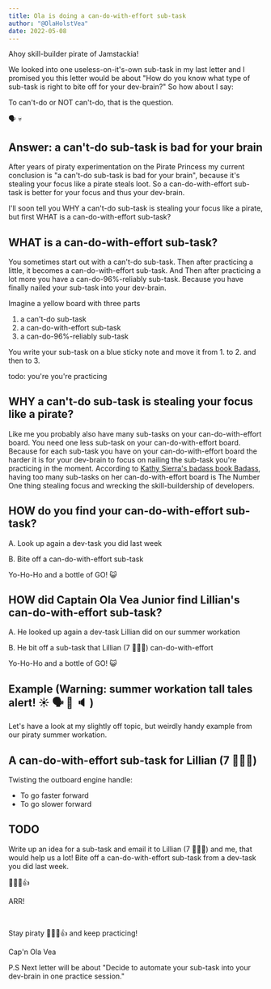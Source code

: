 ```yaml
---
title: Ola is doing a can-do-with-effort sub-task
author: "@OlaHolstVea"
date: 2022-05-08
---
```


Ahoy skill-builder pirate of Jamstackia!

We looked into one useless-on-it's-own sub-task in my last letter and I promised you this letter would be about "How do you know what type of sub-task is right to bite off for your dev-brain?" So how about I say:

To can't-do or NOT can't-do, that is the question.

🗣️ 💀

## Answer: a can't-do sub-task is bad for your brain

After years of piraty experimentation on the Pirate Princess my current conclusion is "a can't-do sub-task is bad for your brain", because it's stealing your focus like a pirate steals loot. So a can-do-with-effort sub-task is better for your focus and thus your dev-brain.

I'll soon tell you WHY a can't-do sub-task is stealing your focus like a pirate, but first WHAT is a can-do-with-effort sub-task?

## WHAT is a can-do-with-effort sub-task?

You sometimes start out with a can't-do sub-task. Then after practicing a little, it becomes a can-do-with-effort sub-task. And Then after practicing a lot more you have a can-do-96%-reliably sub-task. Because you have finally nailed your sub-task into your dev-brain.

Imagine a yellow board with three parts

1. a can't-do sub-task
2. a can-do-with-effort sub-task
3. a can-do-96%-reliably sub-task

<!-- ![sub-task-board](./sub-task-board.png) -->

You write your sub-task on a blue sticky note and move it from 1. to 2. and then to 3.

todo: you're
you're practicing

## WHY a can't-do sub-task is stealing your focus like a pirate?

Like me you probably also have many sub-tasks on your can-do-with-effort board. You need one less sub-task on your can-do-with-effort board. Because for each sub-task you have on your can-do-with-effort board the harder it is for your dev-brain to focus on nailing the sub-task you're practicing in the moment. According to [Kathy Sierra's badass book Badass](https://www.amazon.com/Badass-Making-Awesome-Kathy-Sierra-ebook/dp/B00VAUIM18/), having too many sub-tasks on her can-do-with-effort board is The Number One thing stealing focus and wrecking the skill-buildership of developers.

## HOW do you find your can-do-with-effort sub-task?

A. Look up again a dev-task you did last week

B. Bite off a can-do-with-effort sub-task

Yo-Ho-Ho and a bottle of GO! 😺

## HOW did Captain Ola Vea Junior find Lillian's can-do-with-effort sub-task?

A. He looked up again a dev-task Lillian did on our summer workation

B. He bit off a sub-task that Lillian (7 🏴‍☠️👸) can-do-with-effort

Yo-Ho-Ho and a bottle of GO! 😺

## Example (Warning: summer workation tall tales alert! ☀️ 🗣️ 💬 🔈 )

Let's have a look at my slightly off topic, but weirdly handy example from our piraty summer workation.

## A can-do-with-effort sub-task for Lillian (7 🏴‍☠️👸)

Twisting the outboard engine handle:

- To go faster forward
- To go slower forward

## TODO

Write up an idea for a sub-task and email it to Lillian (7 🏴‍☠️👸) and me, that would help us a lot! Bite off a can-do-with-effort sub-task from a dev-task you did last week.

🏴‍☠️😺👍

ARR!

&nbsp;

Stay piraty 🏴‍☠️😺👍 and keep practicing!

Cap'n Ola Vea

P.S
Next letter will be about "Decide to automate your sub-task into your dev-brain in one practice session."
